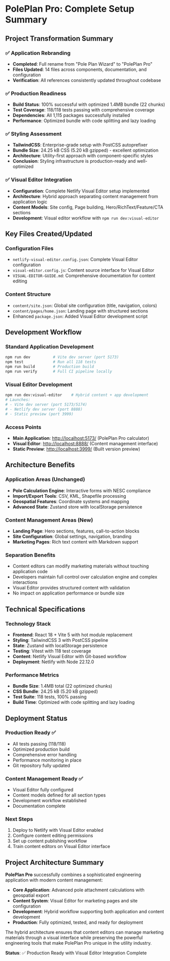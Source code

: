 # PolePlan Pro: Complete Setup Summary

## Project Transformation Summary

### ✅ **Application Rebranding** 
- **Completed**: Full rename from "Pole Plan Wizard" to "PolePlan Pro"
- **Files Updated**: 14 files across components, documentation, and configuration
- **Verification**: All references consistently updated throughout codebase

### ✅ **Production Readiness** 
- **Build Status**: 100% successful with optimized 1.4MB bundle (22 chunks)
- **Test Coverage**: 118/118 tests passing with comprehensive coverage
- **Dependencies**: All 1,115 packages successfully installed
- **Performance**: Optimized bundle with code splitting and lazy loading

### ✅ **Styling Assessment**
- **TailwindCSS**: Enterprise-grade setup with PostCSS autoprefixer
- **Bundle Size**: 24.25 kB CSS (5.20 kB gzipped) - excellent optimization
- **Architecture**: Utility-first approach with component-specific styles
- **Conclusion**: Styling infrastructure is production-ready and well-optimized

### ✅ **Visual Editor Integration**
- **Configuration**: Complete Netlify Visual Editor setup implemented
- **Architecture**: Hybrid approach separating content management from application logic
- **Content Models**: Site config, Page building, Hero/RichText/Feature/CTA sections
- **Development**: Visual editor workflow with `npm run dev:visual-editor`

## Key Files Created/Updated

### Configuration Files
- `netlify-visual-editor.config.json`: Complete Visual Editor configuration
- `visual-editor.config.js`: Content source interface for Visual Editor
- `VISUAL-EDITOR-GUIDE.md`: Comprehensive documentation for content editing

### Content Structure
- `content/site.json`: Global site configuration (title, navigation, colors)
- `content/pages/home.json`: Landing page with structured sections
- Enhanced `package.json`: Added Visual Editor development script

## Development Workflow

### Standard Application Development
```bash
npm run dev          # Vite dev server (port 5173)
npm test             # Run all 118 tests  
npm run build        # Production build
npm run verify       # Full CI pipeline locally
```

### Visual Editor Development  
```bash
npm run dev:visual-editor    # Hybrid content + app development
# Launches:
# - Vite dev server (port 5173/5174)  
# - Netlify dev server (port 8888) 
# - Static preview (port 3999)
```

### Access Points
- **Main Application**: <http://localhost:5173/> (PolePlan Pro calculator)
- **Visual Editor**: <http://localhost:8888/> (Content management interface)
- **Static Preview**: <http://localhost:3999/> (Built version preview)

## Architecture Benefits

### Application Areas (Unchanged)
- **Pole Calculation Engine**: Interactive forms with NESC compliance
- **Import/Export Tools**: CSV, KML, Shapefile processing  
- **Geospatial Features**: Coordinate systems and mapping
- **Advanced State**: Zustand store with localStorage persistence

### Content Management Areas (New)
- **Landing Page**: Hero sections, features, call-to-action blocks
- **Site Configuration**: Global settings, navigation, branding
- **Marketing Pages**: Rich text content with Markdown support

### Separation Benefits
- Content editors can modify marketing materials without touching application code
- Developers maintain full control over calculation engine and complex interactions
- Visual Editor provides structured content with validation
- No impact on application performance or bundle size

## Technical Specifications

### Technology Stack
- **Frontend**: React 18 + Vite 5 with hot module replacement
- **Styling**: TailwindCSS 3 with PostCSS pipeline  
- **State**: Zustand with localStorage persistence
- **Testing**: Vitest with 118 test coverage
- **Content**: Netlify Visual Editor with Git-based workflow
- **Deployment**: Netlify with Node 22.12.0

### Performance Metrics
- **Bundle Size**: 1.4MB total (22 optimized chunks)
- **CSS Bundle**: 24.25 kB (5.20 kB gzipped)
- **Test Suite**: 118 tests, 100% passing
- **Build Time**: Optimized with code splitting and lazy loading

## Deployment Status

### Production Ready ✅
- All tests passing (118/118)
- Optimized production build  
- Comprehensive error handling
- Performance monitoring in place
- Git repository fully updated

### Content Management Ready ✅  
- Visual Editor fully configured
- Content models defined for all section types
- Development workflow established
- Documentation complete

### Next Steps
1. Deploy to Netlify with Visual Editor enabled
2. Configure content editing permissions
3. Set up content publishing workflow
4. Train content editors on Visual Editor interface

## Project Architecture Summary

**PolePlan Pro** successfully combines a sophisticated engineering application with modern content management:

- **Core Application**: Advanced pole attachment calculations with geospatial export
- **Content System**: Visual Editor for marketing pages and site configuration  
- **Development**: Hybrid workflow supporting both application and content development
- **Production**: Fully optimized, tested, and ready for deployment

The hybrid architecture ensures that content editors can manage marketing materials through a visual interface while preserving the powerful engineering tools that make PolePlan Pro unique in the utility industry.

**Status**: ✅ Production Ready with Visual Editor Integration Complete